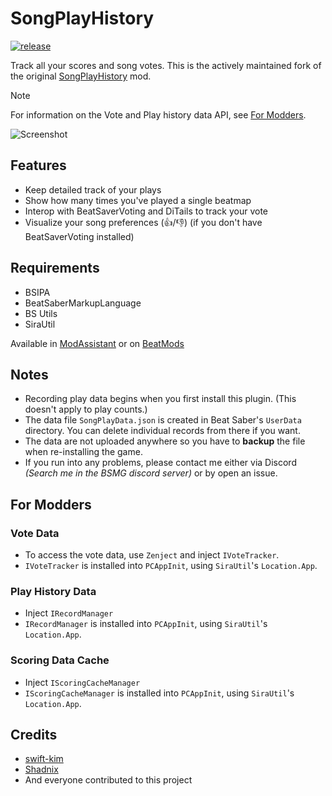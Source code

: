 # SongPlayHistory

[![release](https://img.shields.io/github/v/release/qe201020335/SongPlayHistory?color=Green&style=for-the-badge)](https://github.com/qe201020335/SongPlayHistory/releases/latest)

Track all your scores and song votes. This is the actively maintained fork of the original [SongPlayHistory](https://github.com/swift-kim/SongPlayHistory) mod.

> [!NOTE] 
> For information on the Vote and Play history data API, see [For Modders](#for-modders).

![Screenshot](Screenshot.png)

## Features
- Keep detailed track of your plays
- Show how many times you've played a single beatmap
- Interop with BeatSaverVoting and DiTails to track your vote
- Visualize your song preferences (👍/👎) (if you don't have BeatSaverVoting installed)

## Requirements
- BSIPA
- BeatSaberMarkupLanguage
- BS Utils
- SiraUtil

Available in [ModAssistant](https://github.com/Assistant/ModAssistant) or on [BeatMods](https://beatmods.com/#/mods)

## Notes
- Recording play data begins when you first install this plugin. (This doesn't apply to play counts.)
- The data file `SongPlayData.json` is created in Beat Saber's `UserData` directory. You can delete individual records from there if you want.
- The data are not uploaded anywhere so you have to **backup** the file when re-installing the game.
- If you run into any problems, please contact me either via Discord _(Search me in the BSMG discord server)_ or by open an issue.

## For Modders
### Vote Data
- To access the vote data, use `Zenject` and inject `IVoteTracker`.
- `IVoteTracker` is installed into `PCAppInit`, using `SiraUtil`'s `Location.App`.
### Play History Data
- Inject `IRecordManager`
- `IRecordManager` is installed into `PCAppInit`, using `SiraUtil`'s `Location.App`.
### Scoring Data Cache
- Inject `IScoringCacheManager`
- `IScoringCacheManager` is installed into `PCAppInit`, using `SiraUtil`'s `Location.App`.

## Credits
- [swift-kim](https://github.com/swift-kim)
- [Shadnix](https://github.com/Shadnix-was-taken)
- And everyone contributed to this project
